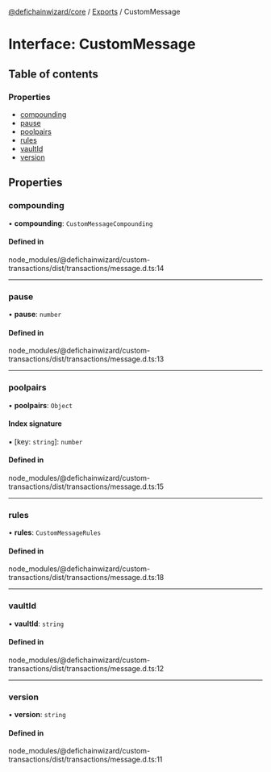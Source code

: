[@defichainwizard/core](../README.md) / [Exports](../modules.md) / CustomMessage

# Interface: CustomMessage

## Table of contents

### Properties

- [compounding](CustomMessage.md#compounding)
- [pause](CustomMessage.md#pause)
- [poolpairs](CustomMessage.md#poolpairs)
- [rules](CustomMessage.md#rules)
- [vaultId](CustomMessage.md#vaultid)
- [version](CustomMessage.md#version)

## Properties

### compounding

• **compounding**: `CustomMessageCompounding`

#### Defined in

node_modules/@defichainwizard/custom-transactions/dist/transactions/message.d.ts:14

___

### pause

• **pause**: `number`

#### Defined in

node_modules/@defichainwizard/custom-transactions/dist/transactions/message.d.ts:13

___

### poolpairs

• **poolpairs**: `Object`

#### Index signature

▪ [key: `string`]: `number`

#### Defined in

node_modules/@defichainwizard/custom-transactions/dist/transactions/message.d.ts:15

___

### rules

• **rules**: `CustomMessageRules`

#### Defined in

node_modules/@defichainwizard/custom-transactions/dist/transactions/message.d.ts:18

___

### vaultId

• **vaultId**: `string`

#### Defined in

node_modules/@defichainwizard/custom-transactions/dist/transactions/message.d.ts:12

___

### version

• **version**: `string`

#### Defined in

node_modules/@defichainwizard/custom-transactions/dist/transactions/message.d.ts:11
